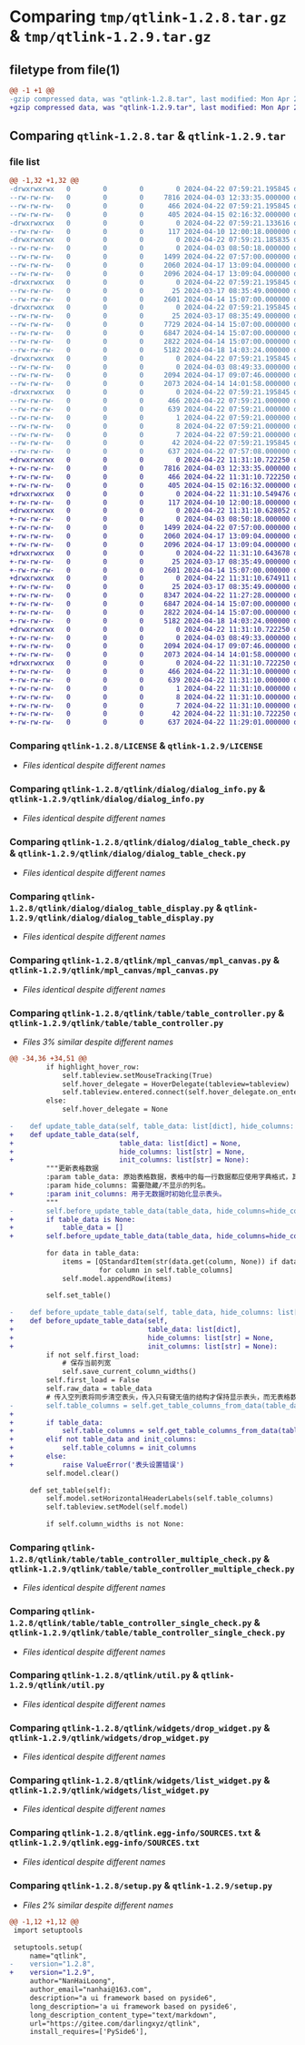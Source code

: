 # Comparing `tmp/qtlink-1.2.8.tar.gz` & `tmp/qtlink-1.2.9.tar.gz`

## filetype from file(1)

```diff
@@ -1 +1 @@
-gzip compressed data, was "qtlink-1.2.8.tar", last modified: Mon Apr 22 07:59:21 2024, max compression
+gzip compressed data, was "qtlink-1.2.9.tar", last modified: Mon Apr 22 11:31:10 2024, max compression
```

## Comparing `qtlink-1.2.8.tar` & `qtlink-1.2.9.tar`

### file list

```diff
@@ -1,32 +1,32 @@
-drwxrwxrwx   0        0        0        0 2024-04-22 07:59:21.195845 qtlink-1.2.8/
--rw-rw-rw-   0        0        0     7816 2024-04-03 12:33:35.000000 qtlink-1.2.8/LICENSE
--rw-rw-rw-   0        0        0      466 2024-04-22 07:59:21.195845 qtlink-1.2.8/PKG-INFO
--rw-rw-rw-   0        0        0      405 2024-04-15 02:16:32.000000 qtlink-1.2.8/README.md
-drwxrwxrwx   0        0        0        0 2024-04-22 07:59:21.133616 qtlink-1.2.8/qtlink/
--rw-rw-rw-   0        0        0      117 2024-04-10 12:00:18.000000 qtlink-1.2.8/qtlink/__init__.py
-drwxrwxrwx   0        0        0        0 2024-04-22 07:59:21.185835 qtlink-1.2.8/qtlink/dialog/
--rw-rw-rw-   0        0        0        0 2024-04-03 08:50:18.000000 qtlink-1.2.8/qtlink/dialog/__init__.py
--rw-rw-rw-   0        0        0     1499 2024-04-22 07:57:00.000000 qtlink-1.2.8/qtlink/dialog/dialog_info.py
--rw-rw-rw-   0        0        0     2060 2024-04-17 13:09:04.000000 qtlink-1.2.8/qtlink/dialog/dialog_table_check.py
--rw-rw-rw-   0        0        0     2096 2024-04-17 13:09:04.000000 qtlink-1.2.8/qtlink/dialog/dialog_table_display.py
-drwxrwxrwx   0        0        0        0 2024-04-22 07:59:21.195845 qtlink-1.2.8/qtlink/mpl_canvas/
--rw-rw-rw-   0        0        0       25 2024-03-17 08:35:49.000000 qtlink-1.2.8/qtlink/mpl_canvas/__init__.py
--rw-rw-rw-   0        0        0     2601 2024-04-14 15:07:00.000000 qtlink-1.2.8/qtlink/mpl_canvas/mpl_canvas.py
-drwxrwxrwx   0        0        0        0 2024-04-22 07:59:21.195845 qtlink-1.2.8/qtlink/table/
--rw-rw-rw-   0        0        0       25 2024-03-17 08:35:49.000000 qtlink-1.2.8/qtlink/table/__init__.py
--rw-rw-rw-   0        0        0     7729 2024-04-14 15:07:00.000000 qtlink-1.2.8/qtlink/table/table_controller.py
--rw-rw-rw-   0        0        0     6847 2024-04-14 15:07:00.000000 qtlink-1.2.8/qtlink/table/table_controller_multiple_check.py
--rw-rw-rw-   0        0        0     2822 2024-04-14 15:07:00.000000 qtlink-1.2.8/qtlink/table/table_controller_single_check.py
--rw-rw-rw-   0        0        0     5182 2024-04-18 14:03:24.000000 qtlink-1.2.8/qtlink/util.py
-drwxrwxrwx   0        0        0        0 2024-04-22 07:59:21.195845 qtlink-1.2.8/qtlink/widgets/
--rw-rw-rw-   0        0        0        0 2024-04-03 08:49:33.000000 qtlink-1.2.8/qtlink/widgets/__init__.py
--rw-rw-rw-   0        0        0     2094 2024-04-17 09:07:46.000000 qtlink-1.2.8/qtlink/widgets/drop_widget.py
--rw-rw-rw-   0        0        0     2073 2024-04-14 14:01:58.000000 qtlink-1.2.8/qtlink/widgets/list_widget.py
-drwxrwxrwx   0        0        0        0 2024-04-22 07:59:21.195845 qtlink-1.2.8/qtlink.egg-info/
--rw-rw-rw-   0        0        0      466 2024-04-22 07:59:21.000000 qtlink-1.2.8/qtlink.egg-info/PKG-INFO
--rw-rw-rw-   0        0        0      639 2024-04-22 07:59:21.000000 qtlink-1.2.8/qtlink.egg-info/SOURCES.txt
--rw-rw-rw-   0        0        0        1 2024-04-22 07:59:21.000000 qtlink-1.2.8/qtlink.egg-info/dependency_links.txt
--rw-rw-rw-   0        0        0        8 2024-04-22 07:59:21.000000 qtlink-1.2.8/qtlink.egg-info/requires.txt
--rw-rw-rw-   0        0        0        7 2024-04-22 07:59:21.000000 qtlink-1.2.8/qtlink.egg-info/top_level.txt
--rw-rw-rw-   0        0        0       42 2024-04-22 07:59:21.195845 qtlink-1.2.8/setup.cfg
--rw-rw-rw-   0        0        0      637 2024-04-22 07:57:08.000000 qtlink-1.2.8/setup.py
+drwxrwxrwx   0        0        0        0 2024-04-22 11:31:10.722250 qtlink-1.2.9/
+-rw-rw-rw-   0        0        0     7816 2024-04-03 12:33:35.000000 qtlink-1.2.9/LICENSE
+-rw-rw-rw-   0        0        0      466 2024-04-22 11:31:10.722250 qtlink-1.2.9/PKG-INFO
+-rw-rw-rw-   0        0        0      405 2024-04-15 02:16:32.000000 qtlink-1.2.9/README.md
+drwxrwxrwx   0        0        0        0 2024-04-22 11:31:10.549476 qtlink-1.2.9/qtlink/
+-rw-rw-rw-   0        0        0      117 2024-04-10 12:00:18.000000 qtlink-1.2.9/qtlink/__init__.py
+drwxrwxrwx   0        0        0        0 2024-04-22 11:31:10.628052 qtlink-1.2.9/qtlink/dialog/
+-rw-rw-rw-   0        0        0        0 2024-04-03 08:50:18.000000 qtlink-1.2.9/qtlink/dialog/__init__.py
+-rw-rw-rw-   0        0        0     1499 2024-04-22 07:57:00.000000 qtlink-1.2.9/qtlink/dialog/dialog_info.py
+-rw-rw-rw-   0        0        0     2060 2024-04-17 13:09:04.000000 qtlink-1.2.9/qtlink/dialog/dialog_table_check.py
+-rw-rw-rw-   0        0        0     2096 2024-04-17 13:09:04.000000 qtlink-1.2.9/qtlink/dialog/dialog_table_display.py
+drwxrwxrwx   0        0        0        0 2024-04-22 11:31:10.643678 qtlink-1.2.9/qtlink/mpl_canvas/
+-rw-rw-rw-   0        0        0       25 2024-03-17 08:35:49.000000 qtlink-1.2.9/qtlink/mpl_canvas/__init__.py
+-rw-rw-rw-   0        0        0     2601 2024-04-14 15:07:00.000000 qtlink-1.2.9/qtlink/mpl_canvas/mpl_canvas.py
+drwxrwxrwx   0        0        0        0 2024-04-22 11:31:10.674911 qtlink-1.2.9/qtlink/table/
+-rw-rw-rw-   0        0        0       25 2024-03-17 08:35:49.000000 qtlink-1.2.9/qtlink/table/__init__.py
+-rw-rw-rw-   0        0        0     8347 2024-04-22 11:27:28.000000 qtlink-1.2.9/qtlink/table/table_controller.py
+-rw-rw-rw-   0        0        0     6847 2024-04-14 15:07:00.000000 qtlink-1.2.9/qtlink/table/table_controller_multiple_check.py
+-rw-rw-rw-   0        0        0     2822 2024-04-14 15:07:00.000000 qtlink-1.2.9/qtlink/table/table_controller_single_check.py
+-rw-rw-rw-   0        0        0     5182 2024-04-18 14:03:24.000000 qtlink-1.2.9/qtlink/util.py
+drwxrwxrwx   0        0        0        0 2024-04-22 11:31:10.722250 qtlink-1.2.9/qtlink/widgets/
+-rw-rw-rw-   0        0        0        0 2024-04-03 08:49:33.000000 qtlink-1.2.9/qtlink/widgets/__init__.py
+-rw-rw-rw-   0        0        0     2094 2024-04-17 09:07:46.000000 qtlink-1.2.9/qtlink/widgets/drop_widget.py
+-rw-rw-rw-   0        0        0     2073 2024-04-14 14:01:58.000000 qtlink-1.2.9/qtlink/widgets/list_widget.py
+drwxrwxrwx   0        0        0        0 2024-04-22 11:31:10.722250 qtlink-1.2.9/qtlink.egg-info/
+-rw-rw-rw-   0        0        0      466 2024-04-22 11:31:10.000000 qtlink-1.2.9/qtlink.egg-info/PKG-INFO
+-rw-rw-rw-   0        0        0      639 2024-04-22 11:31:10.000000 qtlink-1.2.9/qtlink.egg-info/SOURCES.txt
+-rw-rw-rw-   0        0        0        1 2024-04-22 11:31:10.000000 qtlink-1.2.9/qtlink.egg-info/dependency_links.txt
+-rw-rw-rw-   0        0        0        8 2024-04-22 11:31:10.000000 qtlink-1.2.9/qtlink.egg-info/requires.txt
+-rw-rw-rw-   0        0        0        7 2024-04-22 11:31:10.000000 qtlink-1.2.9/qtlink.egg-info/top_level.txt
+-rw-rw-rw-   0        0        0       42 2024-04-22 11:31:10.722250 qtlink-1.2.9/setup.cfg
+-rw-rw-rw-   0        0        0      637 2024-04-22 11:29:01.000000 qtlink-1.2.9/setup.py
```

### Comparing `qtlink-1.2.8/LICENSE` & `qtlink-1.2.9/LICENSE`

 * *Files identical despite different names*

### Comparing `qtlink-1.2.8/qtlink/dialog/dialog_info.py` & `qtlink-1.2.9/qtlink/dialog/dialog_info.py`

 * *Files identical despite different names*

### Comparing `qtlink-1.2.8/qtlink/dialog/dialog_table_check.py` & `qtlink-1.2.9/qtlink/dialog/dialog_table_check.py`

 * *Files identical despite different names*

### Comparing `qtlink-1.2.8/qtlink/dialog/dialog_table_display.py` & `qtlink-1.2.9/qtlink/dialog/dialog_table_display.py`

 * *Files identical despite different names*

### Comparing `qtlink-1.2.8/qtlink/mpl_canvas/mpl_canvas.py` & `qtlink-1.2.9/qtlink/mpl_canvas/mpl_canvas.py`

 * *Files identical despite different names*

### Comparing `qtlink-1.2.8/qtlink/table/table_controller.py` & `qtlink-1.2.9/qtlink/table/table_controller.py`

 * *Files 3% similar despite different names*

```diff
@@ -34,36 +34,51 @@
         if highlight_hover_row:
             self.tableview.setMouseTracking(True)
             self.hover_delegate = HoverDelegate(tableview=tableview)
             self.tableview.entered.connect(self.hover_delegate.on_entered)
         else:
             self.hover_delegate = None
 
-    def update_table_data(self, table_data: list[dict], hide_columns: list[str] = None):
+    def update_table_data(self,
+                          table_data: list[dict] = None,
+                          hide_columns: list[str] = None,
+                          init_columns: list[str] = None):
         """更新表格数据
         :param table_data: 原始表格数据，表格中的每一行数据都应使用字典格式，其中的键将按顺序自动识别为表格的列名。
         :param hide_columns: 需要隐藏/不显示的列名。
+        :param init_columns: 用于无数据时初始化显示表头。
         """
-        self.before_update_table_data(table_data, hide_columns=hide_columns)
+        if table_data is None:
+            table_data = []
+        self.before_update_table_data(table_data, hide_columns=hide_columns, init_columns=init_columns)
 
         for data in table_data:
             items = [QStandardItem(str(data.get(column, None)) if data.get(column, None) is not None else '')
                      for column in self.table_columns]
             self.model.appendRow(items)
 
         self.set_table()
 
-    def before_update_table_data(self, table_data, hide_columns: list[str] = None):
+    def before_update_table_data(self,
+                                 table_data: list[dict],
+                                 hide_columns: list[str] = None,
+                                 init_columns: list[str] = None):
         if not self.first_load:
             # 保存当前列宽
             self.save_current_column_widths()
         self.first_load = False
         self.raw_data = table_data
         # 传入空列表将同步清空表头，传入只有键无值的结构才保持显示表头，而无表格数据。
-        self.table_columns = self.get_table_columns_from_data(table_data, hide_columns=hide_columns)
+
+        if table_data:
+            self.table_columns = self.get_table_columns_from_data(table_data, hide_columns=hide_columns)
+        elif not table_data and init_columns:
+            self.table_columns = init_columns
+        else:
+            raise ValueError('表头设置错误')
         self.model.clear()
 
     def set_table(self):
         self.model.setHorizontalHeaderLabels(self.table_columns)
         self.tableview.setModel(self.model)
 
         if self.column_widths is not None:
```

### Comparing `qtlink-1.2.8/qtlink/table/table_controller_multiple_check.py` & `qtlink-1.2.9/qtlink/table/table_controller_multiple_check.py`

 * *Files identical despite different names*

### Comparing `qtlink-1.2.8/qtlink/table/table_controller_single_check.py` & `qtlink-1.2.9/qtlink/table/table_controller_single_check.py`

 * *Files identical despite different names*

### Comparing `qtlink-1.2.8/qtlink/util.py` & `qtlink-1.2.9/qtlink/util.py`

 * *Files identical despite different names*

### Comparing `qtlink-1.2.8/qtlink/widgets/drop_widget.py` & `qtlink-1.2.9/qtlink/widgets/drop_widget.py`

 * *Files identical despite different names*

### Comparing `qtlink-1.2.8/qtlink/widgets/list_widget.py` & `qtlink-1.2.9/qtlink/widgets/list_widget.py`

 * *Files identical despite different names*

### Comparing `qtlink-1.2.8/qtlink.egg-info/SOURCES.txt` & `qtlink-1.2.9/qtlink.egg-info/SOURCES.txt`

 * *Files identical despite different names*

### Comparing `qtlink-1.2.8/setup.py` & `qtlink-1.2.9/setup.py`

 * *Files 2% similar despite different names*

```diff
@@ -1,12 +1,12 @@
 import setuptools
 
 setuptools.setup(
     name="qtlink",
-    version="1.2.8",
+    version="1.2.9",
     author="NanHaiLoong",
     author_email="nanhai@163.com",
     description="a ui framework based on pyside6",
     long_description='a ui framework based on pyside6',
     long_description_content_type="text/markdown",
     url="https://gitee.com/darlingxyz/qtlink",
     install_requires=['PySide6'],
```

